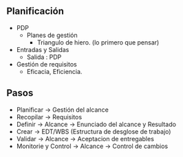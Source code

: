 ## Planificación
-  PDP
	- Planes de gestión
		- Triangulo de hiero. (lo primero que pensar)
- Entradas y Salidas
	- Salida : PDP
- Gestión de requisitos
	- Eficacia, Eficiencia.

## Pasos
- Planificar -> Gestión del alcance
- Recopilar -> Requisitos
- Definir -> Alcance -> Enunciado del alcance y Resultado
- Crear -> EDT/WBS (Estructura de desglose de trabajo)
- Validar -> Alcance -> Aceptacion de entregables
- Monitorie y Control -> Alcance -> Control de cambios